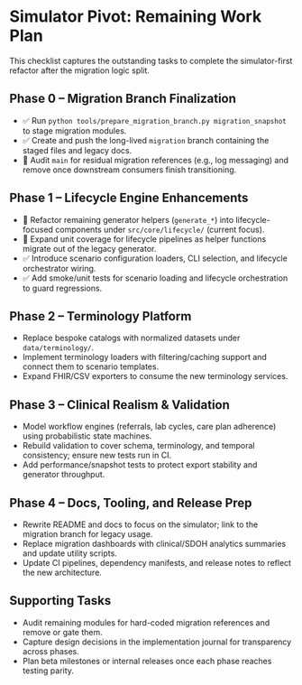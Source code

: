 # Simulator Pivot: Remaining Work Plan

This checklist captures the outstanding tasks to complete the simulator-first refactor after the migration logic split.

## Phase 0 – Migration Branch Finalization
- ✅ Run `python tools/prepare_migration_branch.py migration_snapshot` to stage migration modules.
- ✅ Create and push the long-lived `migration` branch containing the staged files and legacy docs.
- 🔄 Audit `main` for residual migration references (e.g., log messaging) and remove once downstream consumers finish transitioning.

## Phase 1 – Lifecycle Engine Enhancements
- 🔄 Refactor remaining generator helpers (`generate_*`) into lifecycle-focused components under `src/core/lifecycle/` (current focus).
- 🔄 Expand unit coverage for lifecycle pipelines as helper functions migrate out of the legacy generator.
- ✅ Introduce scenario configuration loaders, CLI selection, and lifecycle orchestrator wiring.
- ✅ Add smoke/unit tests for scenario loading and lifecycle orchestration to guard regressions.

## Phase 2 – Terminology Platform
- Replace bespoke catalogs with normalized datasets under `data/terminology/`.
- Implement terminology loaders with filtering/caching support and connect them to scenario templates.
- Expand FHIR/CSV exporters to consume the new terminology services.

## Phase 3 – Clinical Realism & Validation
- Model workflow engines (referrals, lab cycles, care plan adherence) using probabilistic state machines.
- Rebuild validation to cover schema, terminology, and temporal consistency; ensure new tests run in CI.
- Add performance/snapshot tests to protect export stability and generator throughput.

## Phase 4 – Docs, Tooling, and Release Prep
- Rewrite README and docs to focus on the simulator; link to the migration branch for legacy usage.
- Replace migration dashboards with clinical/SDOH analytics summaries and update utility scripts.
- Update CI pipelines, dependency manifests, and release notes to reflect the new architecture.

## Supporting Tasks
- Audit remaining modules for hard-coded migration references and remove or gate them.
- Capture design decisions in the implementation journal for transparency across phases.
- Plan beta milestones or internal releases once each phase reaches testing parity.
